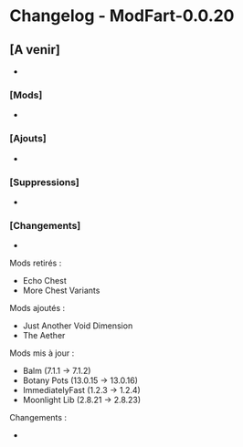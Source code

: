 # Changelog - ModFart-0.0.20

## [A venir]

-

### [Mods]

-

### [Ajouts]

-

### [Suppressions]

-

### [Changements]

-

Mods retirés :

- Echo Chest
- More Chest Variants

Mods ajoutés :

- Just Another Void Dimension
- The Aether

Mods mis à jour :

- Balm (7.1.1 -> 7.1.2)
- Botany Pots (13.0.15 -> 13.0.16)
- ImmediatelyFast (1.2.3 -> 1.2.4)
- Moonlight Lib (2.8.21 -> 2.8.23)

Changements :

-
